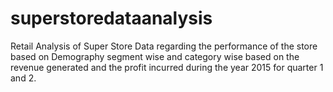 # superstoredataanalysis
Retail Analysis of Super Store Data regarding the performance of the store based on Demography segment wise and category wise based on the revenue generated and the profit incurred during the year 2015 for quarter 1 and 2.
